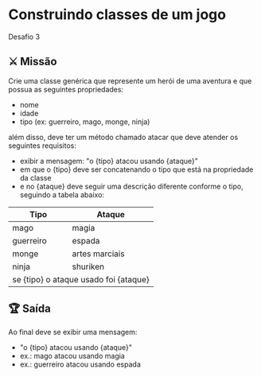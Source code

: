 # Construindo classes de um jogo
Desafio 3

## ⚔️ Missão
Crie uma classe genérica que represente um herói de uma aventura e que possua as seguintes propriedades:
- nome
- idade
- tipo (ex: guerreiro, mago, monge, ninja)

além disso, deve ter um método chamado atacar que deve atender os seguintes requisitos:
- exibir a mensagem: "o {tipo} atacou usando {ataque}"
- em que o {tipo} deve ser concatenando o tipo que está na propriedade da classe
- e no {ataque} deve seguir uma descrição diferente conforme o tipo, seguindo a tabela abaixo:

<table align='center'>
	<thead>
		<tr>
			<th>Tipo</th>
			<th>Ataque</th>
		</tr>
	</thead>
	<tbody>
		<tr>
			<td>mago</td>
			<td>magia</td>
		</tr>
		<tr>
			<td>guerreiro</td>
			<td>espada</td>
		</tr>
		<tr>
			<td>monge</td>
			<td>artes marciais</td>
		</tr>
		<tr>
			<td>ninja</td>
			<td>shuriken</td>
		</tr>
		<tr>
			<td colspan=2>
				se {tipo} o ataque usado foi {ataque}
			</td>
		</tr>
	</tbody>
</table>

## 🏆 Saída
Ao final deve se exibir uma mensagem:
- "o {tipo} atacou usando {ataque}"
- ex.: mago atacou usando magia
- ex.: guerreiro atacou usando espada